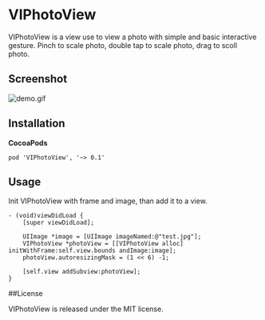 # VIPhotoView 

VIPhotoView is a view use to view a photo with simple and basic interactive gesture. Pinch to scale photo, double tap to scale photo, drag to scoll photo. 


## Screenshot
![demo.gif](http://i.imgur.com/7XdCsHb.gif)

## Installation

**CocoaPods**

`pod 'VIPhotoView', '~> 0.1'`

## Usage

Init VIPhotoView with frame and image, than add it to a view.

```Objc
- (void)viewDidLoad {
    [super viewDidLoad];

    UIImage *image = [UIImage imageNamed:@"test.jpg"];
    VIPhotoView *photoView = [[VIPhotoView alloc] initWithFrame:self.view.bounds andImage:image];
    photoView.autoresizingMask = (1 << 6) -1;
    
    [self.view addSubview:photoView];
}
```

##License

VIPhotoView is released under the MIT license.